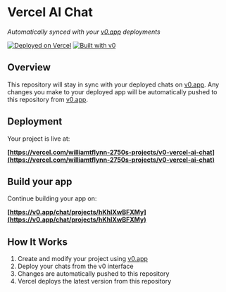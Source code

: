 # Vercel AI Chat

*Automatically synced with your [v0.app](https://v0.app) deployments*

[![Deployed on Vercel](https://img.shields.io/badge/Deployed%20on-Vercel-black?style=for-the-badge&logo=vercel)](https://vercel.com/williamtflynn-2750s-projects/v0-vercel-ai-chat)
[![Built with v0](https://img.shields.io/badge/Built%20with-v0.app-black?style=for-the-badge)](https://v0.app/chat/projects/hKhlXwBFXMy)

## Overview

This repository will stay in sync with your deployed chats on [v0.app](https://v0.app).
Any changes you make to your deployed app will be automatically pushed to this repository from [v0.app](https://v0.app).

## Deployment

Your project is live at:

**[https://vercel.com/williamtflynn-2750s-projects/v0-vercel-ai-chat](https://vercel.com/williamtflynn-2750s-projects/v0-vercel-ai-chat)**

## Build your app

Continue building your app on:

**[https://v0.app/chat/projects/hKhlXwBFXMy](https://v0.app/chat/projects/hKhlXwBFXMy)**

## How It Works

1. Create and modify your project using [v0.app](https://v0.app)
2. Deploy your chats from the v0 interface
3. Changes are automatically pushed to this repository
4. Vercel deploys the latest version from this repository